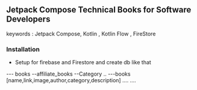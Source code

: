 ## Jetpack Compose Technical Books for Software Developers 

keywords : Jetpack Compose, Kotlin , Kotlin Flow , FireStore 



### Installation 
- Setup for firebase and Firestore and create db like that 

--- books 
    --affiliate_books 
      --Category ..
              ---books  [name,link,image,author,category,description]
                ....
      ....
     